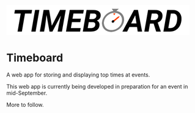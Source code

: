 <img src="public/logo-whitebg.png" style="height:80px" alt="Timeboard logo" />

# Timeboard
A web app for storing and displaying top times at events.

This web app is currently being developed in preparation for an event in mid-September.

More to follow.
